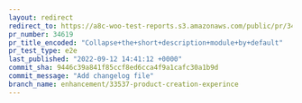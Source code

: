 ```yaml
---
layout: redirect
redirect_to: https://a8c-woo-test-reports.s3.amazonaws.com/public/pr/34619/e2e/index.html
pr_number: 34619
pr_title_encoded: "Collapse+the+short+description+module+by+default"
pr_test_type: e2e
last_published: "2022-09-12 14:41:12 +0000"
commit_sha: 9446c39a841f85ccf8ed6cca4f9a1cafc30a1b9d
commit_message: "Add changelog file"
branch_name: enhancement/33537-product-creation-experince
---
```

